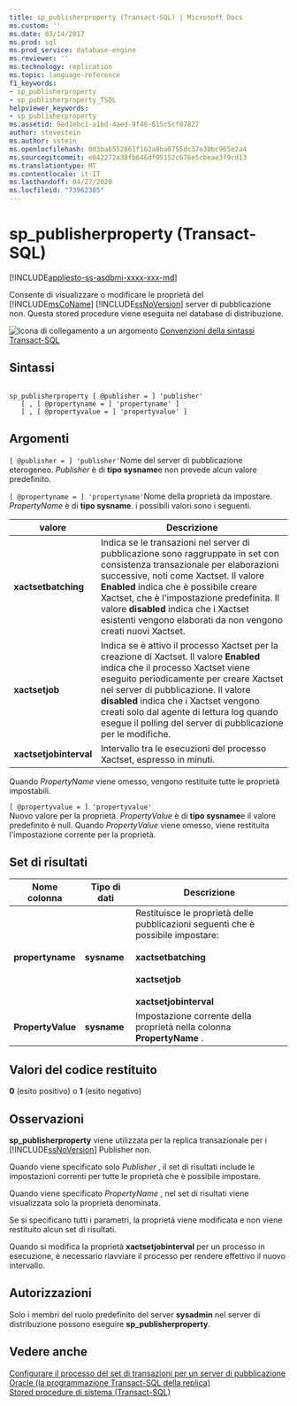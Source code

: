 ```yaml
---
title: sp_publisherproperty (Transact-SQL) | Microsoft Docs
ms.custom: ''
ms.date: 03/14/2017
ms.prod: sql
ms.prod_service: database-engine
ms.reviewer: ''
ms.technology: replication
ms.topic: language-reference
f1_keywords:
- sp_publisherproperty
- sp_publisherproperty_TSQL
helpviewer_keywords:
- sp_publisherproperty
ms.assetid: 0ed1ebc1-a1bd-4aed-9f46-615c5cf07827
author: stevestein
ms.author: sstein
ms.openlocfilehash: 0d3ba6552861f162a8ba0755dc37e30bc965e2a4
ms.sourcegitcommit: e042272a38fb646df05152c676e5cbeae3f9cd13
ms.translationtype: MT
ms.contentlocale: it-IT
ms.lasthandoff: 04/27/2020
ms.locfileid: "73962385"
---
```

# <a name="sp_publisherproperty-transact-sql"></a>sp_publisherproperty (Transact-SQL)
[!INCLUDE[appliesto-ss-asdbmi-xxxx-xxx-md](../../includes/appliesto-ss-asdbmi-xxxx-xxx-md.md)]

  Consente di visualizzare o modificare le proprietà del [!INCLUDE[msCoName](../../includes/msconame-md.md)] [!INCLUDE[ssNoVersion](../../includes/ssnoversion-md.md)] server di pubblicazione non. Questa stored procedure viene eseguita nel database di distribuzione.  
  
 ![Icona di collegamento a un argomento](../../database-engine/configure-windows/media/topic-link.gif "Icona di collegamento a un argomento") [Convenzioni della sintassi Transact-SQL](../../t-sql/language-elements/transact-sql-syntax-conventions-transact-sql.md)  
  
## <a name="syntax"></a>Sintassi  
  
```  
  
sp_publisherproperty [ @publisher = ] 'publisher'   
   [ , [ @propertyname = ] 'propertyname' ]   
   [ , [ @propertyvalue = ] 'propertyvalue' ]  
```  
  
## <a name="arguments"></a>Argomenti  
`[ @publisher = ] 'publisher'`Nome del server di pubblicazione eterogeneo. *Publisher* è di **tipo sysname**e non prevede alcun valore predefinito.  
  
`[ @propertyname = ] 'propertyname'`Nome della proprietà da impostare. *PropertyName* è di **tipo sysname**. i possibili valori sono i seguenti.  
  
|valore|Descrizione|  
|-----------|-----------------|  
|**xactsetbatching**|Indica se le transazioni nel server di pubblicazione sono raggruppate in set con consistenza transazionale per elaborazioni successive, noti come Xactset. Il valore **Enabled** indica che è possibile creare Xactset, che è l'impostazione predefinita. Il valore **disabled** indica che i Xactset esistenti vengono elaborati da non vengono creati nuovi Xactset.|  
|**xactsetjob**|Indica se è attivo il processo Xactset per la creazione di Xactset. Il valore **Enabled** indica che il processo Xactset viene eseguito periodicamente per creare Xactset nel server di pubblicazione. Il valore **disabled** indica che i Xactset vengono creati solo dal agente di lettura log quando esegue il polling del server di pubblicazione per le modifiche.|  
|**xactsetjobinterval**|Intervallo tra le esecuzioni del processo Xactset, espresso in minuti.|  
  
 Quando *PropertyName* viene omesso, vengono restituite tutte le proprietà impostabili.  
  
 `[ @propertyvalue = ] 'propertyvalue'`  
 Nuovo valore per la proprietà. *PropertyValue* è di **tipo sysname**e il valore predefinito è null. Quando *PropertyValue* viene omesso, viene restituita l'impostazione corrente per la proprietà.  
  
## <a name="result-sets"></a>Set di risultati  
  
|Nome colonna|Tipo di dati|Descrizione|  
|-----------------|---------------|-----------------|  
|**propertyname**|**sysname**|Restituisce le proprietà delle pubblicazioni seguenti che è possibile impostare:<br /><br /> **xactsetbatching**<br /><br /> **xactsetjob**<br /><br /> **xactsetjobinterval**|  
|**PropertyValue**|**sysname**|Impostazione corrente della proprietà nella colonna **PropertyName** .|  
  
## <a name="return-code-values"></a>Valori del codice restituito  
 **0** (esito positivo) o **1** (esito negativo)  
  
## <a name="remarks"></a>Osservazioni  
 **sp_publisherproperty** viene utilizzata per la replica transazionale per i [!INCLUDE[ssNoVersion](../../includes/ssnoversion-md.md)] Publisher non.  
  
 Quando viene specificato solo *Publisher* , il set di risultati include le impostazioni correnti per tutte le proprietà che è possibile impostare.  
  
 Quando viene specificato *PropertyName* , nel set di risultati viene visualizzata solo la proprietà denominata.  
  
 Se si specificano tutti i parametri, la proprietà viene modificata e non viene restituito alcun set di risultati.  
  
 Quando si modifica la proprietà **xactsetjobinterval** per un processo in esecuzione, è necessario riavviare il processo per rendere effettivo il nuovo intervallo.  
  
## <a name="permissions"></a>Autorizzazioni  
 Solo i membri del ruolo predefinito del server **sysadmin** nel server di distribuzione possono eseguire **sp_publisherproperty**.  
  
## <a name="see-also"></a>Vedere anche  
 [Configurare il processo del set di transazioni per un server di pubblicazione Oracle &#40;la programmazione Transact-SQL della replica&#41;](../../relational-databases/replication/administration/configure-the-transaction-set-job-for-an-oracle-publisher.md)   
 [Stored procedure di sistema &#40;Transact-SQL&#41;](../../relational-databases/system-stored-procedures/system-stored-procedures-transact-sql.md)  
  
  
